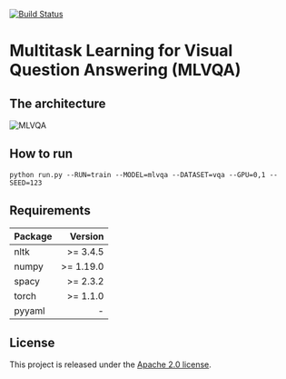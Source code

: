 [![Build Status](https://travis-ci.org/joemccann/dillinger.svg?branch=master)](https://travis-ci.org/joemccann/dillinger)
  
# Multitask Learning for Visual Question Answering (MLVQA)

## The architecture
![MLVQA](https://github.com/dr-majie/MLVQA/blob/master/mlvqa2.png)

## How to run
``python run.py --RUN=train --MODEL=mlvqa --DATASET=vqa --GPU=0,1 --SEED=123``

## Requirements

| Package   | Version   |
| --------- | ---------:|
| nltk      | >= 3.4.5  |
| numpy     | >= 1.19.0 |
| spacy     | >= 2.3.2  |
| torch     | >= 1.1.0  |
| pyyaml    | -         |

License
----
This project is released under the [Apache 2.0 license](https://github.com/MILVLG/openvqa/blob/master/LICENSE).
